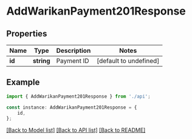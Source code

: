 # AddWarikanPayment201Response


## Properties

Name | Type | Description | Notes
------------ | ------------- | ------------- | -------------
**id** | **string** | Payment ID | [default to undefined]

## Example

```typescript
import { AddWarikanPayment201Response } from './api';

const instance: AddWarikanPayment201Response = {
    id,
};
```

[[Back to Model list]](../README.md#documentation-for-models) [[Back to API list]](../README.md#documentation-for-api-endpoints) [[Back to README]](../README.md)
